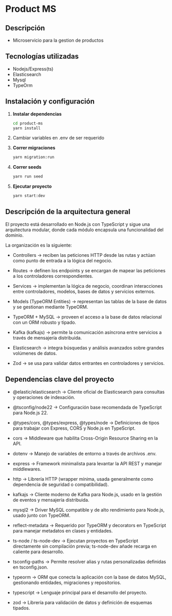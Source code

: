 # Product MS

## Descripción

- Microservicio para la gestion de productos

## Tecnologías utilizadas

- Nodejs/Express(ts)
- Elasticsearch
- Mysql
- TypeOrm

## Instalación y configuración

1. **Instalar dependencias**

   ```bash
   cd product-ms
   yarn install

   ```

2. Cambiar variables en .env de ser requerido

3. **Correr migraciones**

   ```bash
   yarn migration:run

   ```

4. **Correr seeds**

   ```bash
   yarn run seed

   ```

5. **Ejecutar proyecto**

   ```bash
   yarn start:dev

   ```   


## Descripción de la arquitectura general

El proyecto está desarrollado en Node.js con TypeScript y sigue una arquitectura modular, donde cada módulo encapsula una funcionalidad del dominio.

La organización es la siguiente:

- Controllers → reciben las peticiones HTTP desde las rutas y actúan como punto de entrada a la lógica del negocio.

- Routes → definen los endpoints y se encargan de mapear las peticiones a los controladores correspondientes.

- Services → implementan la lógica de negocio, coordinan interacciones entre controladores, modelos, bases de datos y servicios externos.

- Models (TypeORM Entities) → representan las tablas de la base de datos y se gestionan mediante TypeORM.

- TypeORM + MySQL → proveen el acceso a la base de datos relacional con un ORM robusto y tipado.

- Kafka (kafkajs) → permite la comunicación asíncrona entre servicios a través de mensajería distribuida.

- Elasticsearch → integra búsquedas y análisis avanzados sobre grandes volúmenes de datos.

- Zod → se usa para validar datos entrantes en controladores y servicios.


## Dependencias clave del proyecto

- @elastic/elasticsearch → Cliente oficial de Elasticsearch para consultas y operaciones de indexación.

- @tsconfig/node22 → Configuración base recomendada de TypeScript para Node.js 22.

- @types/cors, @types/express, @types/node → Definiciones de tipos para trabajar con Express, CORS y Node.js en TypeScript.

- cors → Middleware que habilita Cross-Origin Resource Sharing en la API.

- dotenv → Manejo de variables de entorno a través de archivos .env.

- express → Framework minimalista para levantar la API REST y manejar middlewares.

- http → Librería HTTP (wrapper mínima, usada generalmente como dependencia de seguridad o compatibilidad).

- kafkajs → Cliente moderno de Kafka para Node.js, usado en la gestión de eventos y mensajería distribuida.

- mysql2 → Driver MySQL compatible y de alto rendimiento para Node.js, usado junto con TypeORM.

- reflect-metadata → Requerido por TypeORM y decorators en TypeScript para manejar metadatos en clases y entidades.

- ts-node / ts-node-dev → Ejecutan proyectos en TypeScript directamente sin compilación previa; ts-node-dev añade recarga en caliente para desarrollo.

- tsconfig-paths → Permite resolver alias y rutas personalizadas definidas en tsconfig.json.

- typeorm → ORM que conecta la aplicación con la base de datos MySQL, gestionando entidades, migraciones y repositorios.

- typescript → Lenguaje principal para el desarrollo del proyecto.

- zod → Librería para validación de datos y definición de esquemas tipados.
